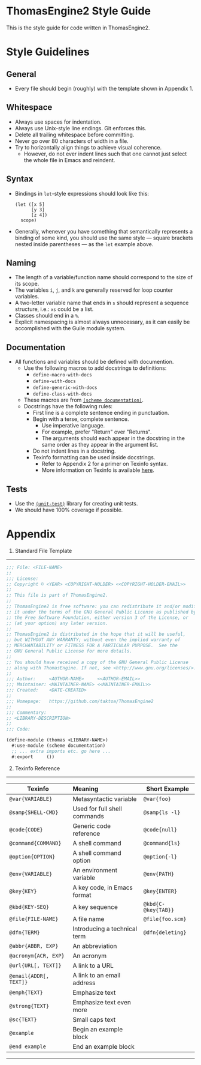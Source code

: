 ThomasEngine2 Style Guide
=========================

This is the style guide for code written in ThomasEngine2.

Style Guidelines
================

General
-------

* Every file should begin (roughly) with the template shown
  in Appendix 1.

Whitespace
----------

* Always use spaces for indentation.
* Always use Unix-style line endings. Git enforces this.
* Delete all trailing whitespace before committing.
* Never go over 80 characters of width in a file.
* Try to horizontally align things to achieve visual coherence.
    * However, do not ever indent lines such that one cannot
      just select the whole file in Emacs and reindent.

Syntax
------

* Bindings in `let`-style expressions should look like this:

    ```
    (let ([x 5]
          [y 3]
          [z 4])
      scope)
    ```

* Generally, whenever you have something that semantically
  represents a binding of some kind, you should use the same
  style — square brackets nested inside parentheses — as the
  `let` example above.


Naming
------

* The length of a variable/function name should correspond to
  the size of its scope.
* The variables `i`, `j`, and `k` are generally reserved for
  loop counter variables.
* A two-letter variable name that ends in `s` should represent
  a sequence structure, i.e.: `xs` could be a list.
* Classes should end in a `%`.
* Explicit namespacing is almost always unnecessary, as it can
  easily be accomplished with the Guile module system.

Documentation
-------------

* All functions and variables should be defined with documention.
    * Use the following macros to add docstrings to definitions:
        * `define-macro-with-docs`
        * `define-with-docs`
        * `define-generic-with-docs`
        * `define-class-with-docs`
    * These macros are from [`(scheme documentation)`][docstrings].
    * Docstrings have the following rules:
        * First line is a complete sentence ending in punctuation.
        * Begin with a terse, complete sentence.
            * Use imperative language.
            * For example, prefer "Return" over "Returns".
            * The arguments should each appear in the docstring in
              the same order as they appear in the argument list.
        * Do not indent lines in a docstring.
        * Texinfo formatting can be used inside docstrings.
            * Refer to Appendix 2 for a primer on Texinfo syntax.
            * More information on Texinfo is available [here][texinfo].

Tests
-----

* Use the [`(unit-test)`][unit-test] library for creating unit tests.
* We should have 100% coverage if possible.


Appendix
========

1. Standard File Template
-------------------------

```scheme
;;; File: <FILE-NAME>
;;
;;; License:
;; Copyright © <YEAR> <COPYRIGHT-HOLDER> <<COPYRIGHT-HOLDER-EMAIL>>
;;
;; This file is part of ThomasEngine2.
;;
;; ThomasEngine2 is free software: you can redistribute it and/or modify
;; it under the terms of the GNU General Public License as published by
;; the Free Software Foundation, either version 3 of the License, or
;; (at your option) any later version.
;;
;; ThomasEngine2 is distributed in the hope that it will be useful,
;; but WITHOUT ANY WARRANTY; without even the implied warranty of
;; MERCHANTABILITY or FITNESS FOR A PARTICULAR PURPOSE.  See the
;; GNU General Public License for more details.
;;
;; You should have received a copy of the GNU General Public License
;; along with ThomasEngine. If not, see <http://www.gnu.org/licenses/>.
;;
;;; Author:     <AUTHOR-NAME>     <<AUTHOR-EMAIL>>
;;; Maintainer: <MAINTAINER-NAME> <<MAINTAINER-EMAIL>>
;;; Created:    <DATE-CREATED>
;;
;;; Homepage:   https://github.com/taktoa/ThomasEngine2
;;
;;; Commentary:
;; <LIBRARY-DESCRIPTION>
;;
;;; Code:

(define-module (thomas <LIBRARY-NAME>)
  #:use-module (scheme documentation)
  ;; ... extra imports etc. go here ...
  #:export     ())
```

2. Texinfo Reference
--------------------

| Texinfo                | Meaning                      | Short Example        |
| ---------------------- |:---------------------------- | -------------------- |
| `@var{VARIABLE}`       | Metasyntactic variable       | `@var{foo}`          |
| `@samp{SHELL-CMD}`     | Used for full shell commands | `@samp{ls -l}`       |
| `@code{CODE}`          | Generic code reference       | `@code{null}`        |
| `@command{COMMAND}`    | A shell command              | `@command{ls}`       |
| `@option{OPTION}`      | A shell command option       | `@option{-l}`        |
| `@env{VARIABLE}`       | An environment variable      | `@env{PATH}`         |
| `@key{KEY}`            | A key code, in Emacs format  | `@key{ENTER}`        |
| `@kbd{KEY-SEQ}`        | A key sequence               | `@kbd{C-@key{TAB}}`  |
| `@file{FILE-NAME}`     | A file name                  | `@file{foo.scm}`     |
| `@dfn{TERM}`           | Introducing a technical term | `@dfn{deleting}`     |
| `@abbr{ABBR, EXP}`     | An abbreviation              |                      |
| `@acronym{ACR, EXP}`   | An acronym                   |                      |
| `@url{URL[, TEXT]}`    | A link to a URL              |                      |
| `@email{ADDR[, TEXT]}` | A link to an email address   |                      |
| `@emph{TEXT}`          | Emphasize text               |                      |
| `@strong{TEXT}`        | Emphasize text even more     |                      |
| `@sc{TEXT}`            | Small caps text              |                      |
| `@example`             | Begin an example block       |                      |
| `@end example`         | End an example block         |                      |


--------------------------------------------------------------------------------


[texinfo]:    http://www.gnu.org/software/texinfo/manual/texinfo/texinfo.html
[unit-test]:  http://www.nongnu.org/guile-lib/doc/ref/unit-test
[docstrings]: http://www.nongnu.org/guile-lib/doc/ref/scheme.documentation

